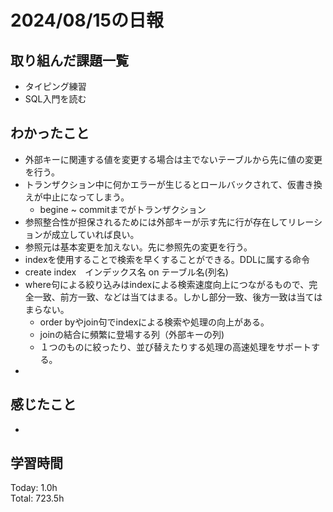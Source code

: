 # 2024/08/15の日報
## 取り組んだ課題一覧
* タイピング練習
* SQL入門を読む
## わかったこと
* 外部キーに関連する値を変更する場合は主でないテーブルから先に値の変更を行う。
* トランザクション中に何かエラーが生じるとロールバックされて、仮書き換えが中止になってしまう。
  *  begine ~ commitまでがトランザクション
*  参照整合性が担保されるためには外部キーが示す先に行が存在してリレーションが成立していれば良い。
  *  参照元は基本変更を加えない。先に参照先の変更を行う。
*  indexを使用することで検索を早くすることができる。DDLに属する命令
  *  create index　インデックス名 on テーブル名(列名)    
* where句による絞り込みはindexによる検索速度向上につながるもので、完全一致、前方一致、などは当てはまる。しかし部分一致、後方一致は当てはまらない。
  *  order byやjoin句でindexによる検索や処理の向上がある。
  *  joinの結合に頻繁に登場する列（外部キーの列)
  *  １つのものに絞ったり、並び替えたりする処理の高速処理をサポートする。
*                                
## 感じたこと
* 
## 学習時間
Today: 1.0h<br>
Total: 723.5h

